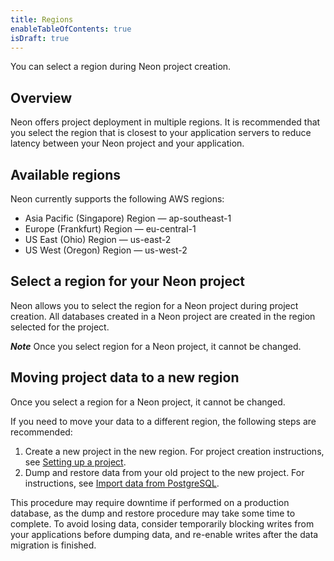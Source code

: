 ```yaml
---
title: Regions
enableTableOfContents: true
isDraft: true
---
```

You can select a region during Neon project creation.

## Overview

Neon offers project deployment in multiple regions. It is recommended that you select the region that is closest to your application servers to reduce latency between your Neon project and your application.

## Available regions

Neon currently supports the following AWS regions:

- Asia Pacific (Singapore) Region &mdash; ap-southeast-1
- Europe (Frankfurt) Region &mdash; eu-central-1
- US East (Ohio) Region &mdash;  us-east-2
- US West (Oregon) Region &mdash; us-west-2

## Select a region for your Neon project

Neon allows you to select the region for a Neon project during project creation. All databases created in a Neon project are created in the region selected for the project.

_**Note**_ Once you select region for a Neon project, it cannot be changed.

## Moving project data to a new region

Once you select a region for a Neon project, it cannot be changed.

If you need to move your data to a different region, the following steps are recommended:

1. Create a new project in the new region. For project creation instructions, see [Setting up a project](../setting-up-a-project).
1. Dump and restore data from your old project to the new project. For instructions, see [Import data from PostgreSQL](../../how-to-guides/import-an-existing-database).

This procedure may require downtime if performed on a production database, as the dump and restore procedure may take some time to complete. To avoid losing data, consider temporarily blocking writes from your applications before dumping data, and re-enable writes after the data migration is finished.
